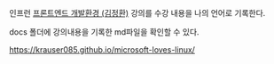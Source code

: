인프런 [프론트엔드 개발환경 (김정환)](https://www.inflearn.com/course/%ED%94%84%EB%A1%A0%ED%8A%B8%EC%97%94%EB%93%9C-%EA%B0%9C%EB%B0%9C%ED%99%98%EA%B2%BD) 강의를 수강 내용을 나의 언어로 기록한다.

docs 폴더에 강의내용을 기록한 md파일을 확인할 수 있다.

https://krauser085.github.io/microsoft-loves-linux/
